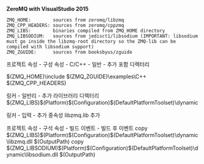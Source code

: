 **ZeroMQ with VisualStudio 2015**

    ZMQ_HOME:        sources from zeromq/libzmq
    ZMQ_CPP_HEADERS: sources from zeromq/cppzmq
    ZMQ_LIBS:        binaries compiled from ZMQ_HOME directory
    ZMQ_LIBSODIUM:   sources from jedisct1/libsodium (IMPORTANT: libsodium must go inside the libzmq-root directory so the ZMQ-lib can be compiled with libsodium support)
    ZMQ_ZGUIDE:      sources from booksbyus/zguide 


프로젝트 속성 - 구성 속성 - C/C++ - 일반 - 추가 포함 디렉터리

$(ZMQ_HOME)\include
$(ZMQ_ZGUIDE)\examples\C++
$(ZMQ_CPP_HEADERS)


링커 - 일반리 - 추가 라이브러리 디렉터리
$(ZMQ_LIBS)\$(Platform)\$(Configuration)\$(DefaultPlatformToolset)\dynamic


링커 - 입력 - 추가 종속성
libzmq.lib 추가


프로젝트 속성 - 구석 속성 - 빌드 이벤트 - 빌드 후 이벤트
copy $(ZMQ_LIBS)\$(Platform)\$(Configuration)\$(DefaultPlatformToolset)\dynamic\libzmq.dll $(OutputPath)
copy $(ZMQ_LIBSODIUM)\$(Platform)\$(Configuration)\$(DefaultPlatformToolset)\dynamic\libsodium.dll $(OutputPath)
